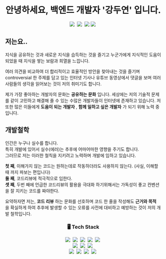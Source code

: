 <h1 align="center"> 안녕하세요, 백엔드 개발자 '강두연' 입니다. </h3>
<p align="center">
  <a href="https://velog.io/@dooyeonk"><img src="https://img.shields.io/badge/Tech%20Blog-11B48A?style=flat-square&logo=Vimeo&logoColor=white&link=https://velog.io/@dooyeonk"/></a>&nbsp
  <a href="https://www.instagram.com/dooyeonk_95/"><img src="https://img.shields.io/badge/Instagram-E4405F?style=flat-square&logo=Instagram&logoColor=white&link=https://www.instagram.com/dooyeonk_95/"/></a>&nbsp
  <a href="mailto:dyhouse0517@gmail.com"><img src="https://img.shields.io/badge/Gmail-d14836?style=flat-square&logo=Gmail&logoColor=white&link=dyhouse0517@gmail.com"/></a>
  <a href="https://www.canva.com/design/DAEPvmbP0Ec/flLa1j7dk3zqx-RXWGF2kA/view?utm_content=DAEPvmbP0Ec&utm_campaign=designshare&utm_medium=link&utm_source=sharebutton"><img src="https://img.shields.io/badge/RESUME-11B48A?style=flat-square&logo=Read%20the%20Docs&logoColor=white&link=https://www.canva.com/design/DAEPvmbP0Ec/flLa1j7dk3zqx-RXWGF2kA/view?utm_content=DAEPvmbP0Ec&utm_campaign=designshare&utm_medium=link&utm_source=sharebutton"/></a>&nbsp
</p>

## 저는요..

지식을 공유하는 것과 새로운 지식을 습득하는 것을 즐기고 누군가에게 지식적인 도움이 되었을 때 지식을 쌓는 보람과 희열을 느낍니다.

여러 의견을 비교하여 더 합리적이고 효율적인 방안을 찾아내는 것을 즐기며 controversial 한 주제를 담고 있는 인터넷 기사나 유튜브 동영상에서 댓글을 보며 여러 사람들의 생각을 읽어보는 것이 저의 취미기도 합니다.

제가 가장 좋아하는 개발자의 문화는 __공유하는 문화__ 입니다.
세상에는 저의 기술적 문제를 같이 고민하고 해결해 줄 수 있는 수많은 개발자들이 인터넷에 존재하고 있습니다.
저 또한 많은 이들에게 __도움이 되는 개발자__ , __함께 일하고 싶은 개발자__ 가 되기 위해 노력 중입니다.

## 개발철학
인간은 누구나 실수를 합니다. <br>
특히 개발에 있어서 실수(에러)는 추후에 어마어마한 영향을 주기도 합니다.<br>
그러므로 저는 이러한 철칙을 지키려고 노력하며 개발에 임하고 있습니다.

__첫 째__, 이해가지 않는 코드는 원하는데로 작동하더라도 사용하지 않는다. (사실, 이해할 때 까지 파보는 편입니다)<br>
__둘 째__, 코드리뷰에 적극적으로 임한다.<br>
__셋 째__, 두번 째에 언급한 코드리뷰의 활용을 극대화 하기위해서는 가독성이 좋고 컨벤션을 잘 지키는 코드를 짜야한다.<br>

요약하자면 저는, __코드 리뷰__ 하는 문화를 선호하며 코드 한 줄을 작성해도 __근거와 목적__ 을 확실하게 하여 추후에 발생할 수 있는 오류를 사전에 대비하고 예방하는 것이 저의 개발 철학입니다.

<h3 align="center"> 🖥 Tech Stack </h3>

<p align="center">
  <img src="https://img.shields.io/badge/HTML-e6c900?style=flat-square&logo=HTML5&logoColor=white"/></a>&nbsp 
  <img src="https://img.shields.io/badge/CSS-e6c900?style=flat-square&logo=css3&logoColor=white"/></a>&nbsp 
  <img src="https://img.shields.io/badge/Javascript-e6c900?style=flat-square&logo=javascript&logoColor=white"/></a>&nbsp 
  <img src="https://img.shields.io/badge/TypeScript-e6c900?style=flat-square&logo=TypeScript&logoColor=white"/></a>&nbsp
  <img src="https://img.shields.io/badge/Angular-e6c900?style=flat-square&logo=Angular&logoColor=white"/></a>&nbsp
  <br>
  <img src="https://img.shields.io/badge/Python-092E20?style=flat-square&logo=Python&logoColor=white"/></a>&nbsp 
  <img src="https://img.shields.io/badge/Django-092E20?style=flat-square&logo=Django&logoColor=white"/></a>&nbsp
  <img src="https://img.shields.io/badge/Node.js-092E20?style=flat-square&logo=Node.js&logoColor=white"/></a>&nbsp
  <br>
  <img src="https://img.shields.io/badge/MySQL-00c5b5?style=flat-square&logo=MySql&logoColor=white"/></a>&nbsp 
  <img src="https://img.shields.io/badge/MongoDB-00c5b5?style=flat-square&logo=MongoDB&logoColor=white"/></a>&nbsp 
  <img src="https://img.shields.io/badge/AWS-00c5b5?style=flat-square&logo=amazon-aws&logoColor=white"/></a>&nbsp
  <img src="https://img.shields.io/badge/Docker-00c5b5?style=flat-square&logo=Docker&logoColor=white"/></a>&nbsp
</p><br>

<!--
**dooyeonk/dooyeonk** is a ✨ _special_ ✨ repository because its `README.md` (this file) appears on your GitHub profile.

Here are some ideas to get you started:

- 🔭 I’m currently working on ...
- 🌱 I’m currently learning ...
- 👯 I’m looking to collaborate on ...
- 🤔 I’m looking for help with ...
- 💬 Ask me about ...
- 📫 How to reach me: ...
- 😄 Pronouns: ...
- ⚡ Fun fact: ...
-->
